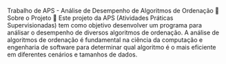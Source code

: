 Trabalho de APS - Análise de Desempenho de Algoritmos de Ordenação 🚀
Sobre o Projeto 📝
Este projeto da APS (Atividades Práticas Supervisionadas) tem como objetivo desenvolver um programa para análisar o desempenho de diversos algoritmos de ordenação. A análise de algoritmos de ordenação é fundamental na ciência da computação e engenharia de software para determinar qual algoritmo é o mais eficiente em diferentes cenários e tamanhos de dados.
